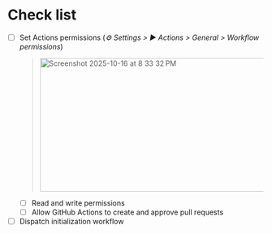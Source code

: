# Check list

- [ ] Set Actions permissions (_⚙️ Settings > ▶️ Actions > General > Workflow permissions_)
  > <img width="572" height="263" alt="Screenshot 2025-10-16 at 8 33 32 PM" src="https://github.com/user-attachments/assets/48c29bd0-de77-4d8e-84a0-87e9209d35b1" />
  - [ ] Read and write permissions
  - [ ] Allow GitHub Actions to create and approve pull requests
- [ ] Dispatch initialization workflow
